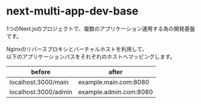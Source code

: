 # next-multi-app-dev-base

1つのNext.jsのプロジェクトで、複数のアプリケーション運用する為の開発基盤です。

Nginxのリバースプロキシとバーチャルホストを利用して、<br>
以下のアプリケーションパスをそれぞれのホストへマッピングします。

|before|after|
|-|-|
|localhost:3000/main|example.main.com:8080|
|localhost:3000/admin|example.admin.com:8080|
